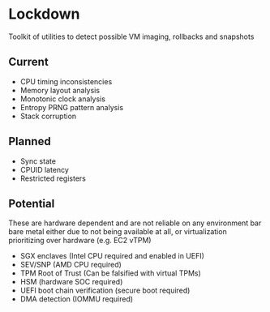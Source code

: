 # Lockdown

Toolkit of utilities to detect possible VM imaging, rollbacks and snapshots

## Current
- CPU timing inconsistencies
- Memory layout analysis
- Monotonic clock analysis
- Entropy PRNG pattern analysis
- Stack corruption

## Planned
- Sync state
- CPUID latency
- Restricted registers

## Potential
These are hardware dependent and are not reliable on any environment bar bare
metal either due to not being available at all, or virtualization prioritizing
over hardware (e.g. EC2 vTPM)

- SGX enclaves (Intel CPU required and enabled in UEFI)
- SEV/SNP (AMD CPU required)
- TPM Root of Trust (Can be falsified with virtual TPMs)
- HSM (hardware SOC required)
- UEFI boot chain verification (secure boot required)
- DMA detection (IOMMU required)
